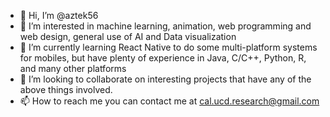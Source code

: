 - 👋 Hi, I’m @aztek56
- 👀 I’m interested in machine learning, animation, web programming and web design, general use of AI and Data visualization
- 🌱 I’m currently learning React Native to do some multi-platform systems for mobiles, but have plenty of experience in Java, C/C++, Python, R, and many other platforms
- 💞️ I’m looking to collaborate on interesting projects that have any of the above things involved.
- 📫 How to reach me you can contact me at cal.ucd.research@gmail.com

<!---
aztek56/aztek56 is a ✨ special ✨ repository because its `README.md` (this file) appears on your GitHub profile.
You can click the Preview link to take a look at your changes.
--->
